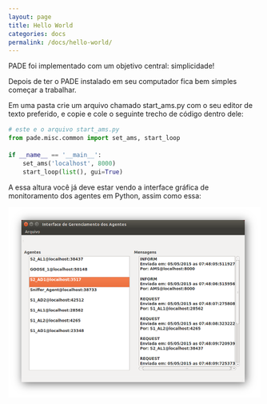 ```yaml
---
layout: page
title: Hello World
categories: docs
permalink: /docs/hello-world/
---
```


PADE foi implementado com um objetivo central: simplicidade!

Depois de ter o PADE instalado em seu computador fica bem simples começar a trabalhar.

Em uma pasta crie um arquivo chamado start_ams.py com o seu editor de texto preferido, e copie e cole o seguinte trecho de código dentro dele:

```python
# este e o arquivo start_ams.py
from pade.misc.common import set_ams, start_loop

if __name__ == '__main__':
    set_ams('localhost', 8000)
    start_loop(list(), gui=True)
```

A essa altura você já deve estar vendo a interface gráfica de monitoramento dos agentes em Python, assim como essa:

![Pade Interface](/img/InterfaceSniffer.png)
